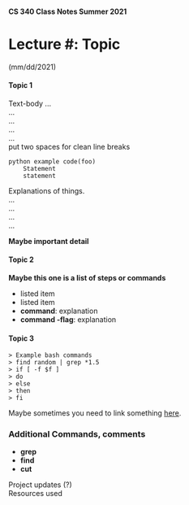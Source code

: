 #### CS 340 Class Notes Summer 2021
# Lecture #: Topic   
(mm/dd/2021)

#### Topic 1

Text-body 
...  
...  
...  
...  
...  
put two spaces for clean line breaks

```
python example code(foo)
	Statement
	statement
```

Explanations of things.  
...  
...  
...  
...  


**Maybe important detail**

#### Topic 2

**Maybe this one is a list of steps or commands**

* listed item
* listed item
* **command**: explanation
* **command -flag**: explanation

#### Topic 3

```
> Example bash commands
> find random | grep *1.5
> if [ -f $f ]
> do
> else
> then
> fi
```
Maybe sometimes you need to link something [here](https://en.wikipedia.org/wiki/Main_Page).

### Additional Commands, comments 
* **grep**
* **find**
* **cut**


Project updates (?)  
Resources used

